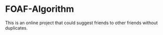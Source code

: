 # FOAF-Algorithm
This is an online project that could suggest friends to other friends without duplicates.
